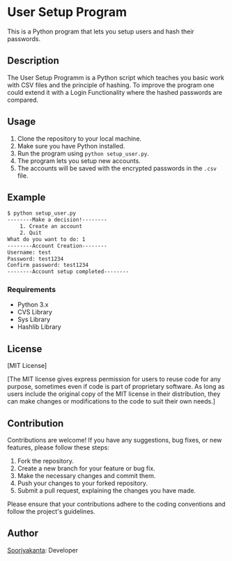 # User Setup Program

This is a Python program that lets you setup users and hash their passwords.
## Description

The User Setup Programm is a Python script which teaches you basic work with CSV files and the principle of hashing. To improve the program one could extend it with a Login Functionality where the hashed passwords are compared.

## Usage

1. Clone the repository to your local machine.
2. Make sure you have Python installed.
5. Run the program using `python setup_user.py`.
7. The program lets you setup new accounts.
8. The accounts will be saved with the encrypted passwords in the `.csv` file.

## Example

```bash
$ python setup_user.py
--------Make a decision!--------
    1. Create an account
    2. Quit
What do you want to do: 1
--------Account Creation--------
Username: test
Password: test1234
Confirm password: test1234
--------Account setup completed--------

```
### Requirements
- Python 3.x
- CVS Library
- Sys Library
- Hashlib Library


## License
[MIT License] 

[The MIT license gives express permission for users to reuse code for any purpose, sometimes even if code is part 
of proprietary software. As long as users include the original copy of the MIT license in their distribution, 
they can make changes or modifications to the code to suit their own needs.]

## Contribution
Contributions are welcome! If you have any suggestions, bug fixes, or new features, please follow these steps:

1. Fork the repository.
2. Create a new branch for your feature or bug fix.
3. Make the necessary changes and commit them.
4. Push your changes to your forked repository.
5. Submit a pull request, explaining the changes you have made.

Please ensure that your contributions adhere to the coding conventions and follow the project's guidelines.

## Author
[Soorjyakanta](https://github.com/Th3Fr0g): Developer
